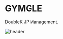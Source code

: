 # GYMGLE
DoubleK JP Management.

![header](https://capsule-render.vercel.app/api?type=waving&color=ff6d1c&height=300&section=header&text=GYMGLE🍎%20&fontSize=90&fontColor=ffffff)
